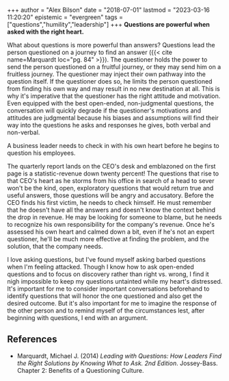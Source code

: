 +++
author = "Alex Bilson"
date = "2018-07-01"
lastmod = "2023-03-16 11:20:20"
epistemic = "evergreen"
tags = ["questions","humility","leadership"]
+++
**Questions are powerful when asked with the right heart.**

What about questions is more powerful than answers? Questions lead the person questioned on a journey to find an answer ({{< cite name=Marquardt loc="pg. 84" >}}). The questioner holds the power to send the person questioned on a fruitful journey, or they may send him on a fruitless journey. The questioner may inject their own pathway into the question itself. If the questioner does so, he limits the person questioned from finding his own way and may result in no new destination at all. This is why it's imperative that the questioner has the right attitude and motivation. Even equipped with the best open-ended, non-judgmental questions, the conversation will quickly degrade if the questioner's motivations and attitudes are judgmental because his biases and assumptions will find their way into the questions he asks and responses he gives, both verbal and non-verbal.

A business leader needs to check in with his own heart before he begins to question his employees.

The quarterly report lands on the CEO's desk and emblazoned on the first page is a statistic-revenue down twenty percent! The questions that rise to that CEO's heart as he storms from his office in search of a head to sever won't be the kind, open, exploratory questions that would return true and useful answers, those questions will be angry and accusatory. Before the CEO finds his first victim, he needs to check himself. He must remember that he doesn't have all the answers and doesn't know the context behind the drop in revenue. He may be looking for someone to blame, but he needs to recognize his own responsibility for the company's revenue. Once he's assessed his own heart and calmed down a bit, even if he's not an expert questioner, he'll be much more effective at finding the problem, and the solution, that the company needs.

I love asking questions, but I've found myself asking barbed questions when I'm feeling attacked. Though I know how to ask open-ended questions and to focus on discovery rather than right vs. wrong, I find it nigh impossible to keep my questions untainted while my heart's distressed. It's important for me to consider important conversations beforehand to identify questions that will honor the one questioned and also get the desired outcome. But it's also important for me to imagine the response of the other person and to remind myself of the circumstances lest, after beginning with questions, I end with an argument.

## References

- Marquardt, Michael J. (2014) _Leading with Questions: How Leaders Find the Right Solutions by Knowing What to Ask. 2nd Edition_. Jossey-Bass. Chapter 2: Benefits of a Questioning Culture.
